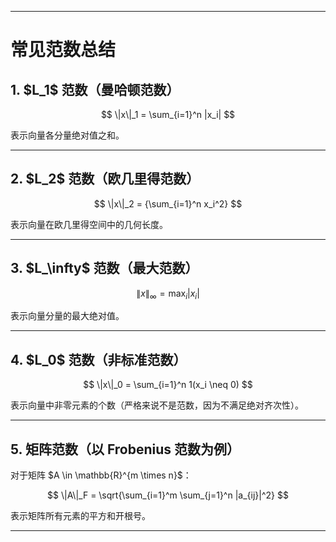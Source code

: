 
---

# 常见范数总结

## 1. \$L\_1\$ 范数（曼哈顿范数）


$$
\|x\|_1 = \sum_{i=1}^n |x_i|
$$


表示向量各分量绝对值之和。

---

## 2. \$L\_2\$ 范数（欧几里得范数）


$$
\|x\|_2 = {\sum_{i=1}^n x_i^2}
$$


表示向量在欧几里得空间中的几何长度。

---

## 3. \$L\_\infty\$ 范数（最大范数）


$$
\|x\|_\infty = \max_i |x_i|
$$


表示向量分量的最大绝对值。

---

## 4. \$L\_0\$ 范数（非标准范数）


$$
\|x\|_0 = \sum_{i=1}^n 1(x_i \neq 0)
$$


表示向量中非零元素的个数（严格来说不是范数，因为不满足绝对齐次性）。

---

## 5. 矩阵范数（以 Frobenius 范数为例）

对于矩阵 \$A \in \mathbb{R}^{m \times n}\$：


$$
\|A\|_F = \sqrt{\sum_{i=1}^m \sum_{j=1}^n |a_{ij}|^2}
$$


表示矩阵所有元素的平方和开根号。

---



